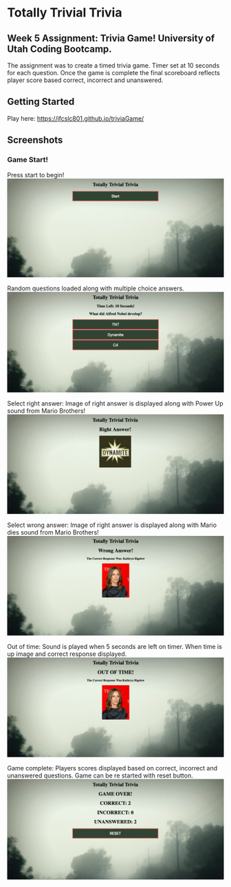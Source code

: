 # Totally Trivial Trivia
Week 5 Assignment: Trivia Game!
University of Utah Coding Bootcamp.
---
The assignment was to create a timed trivia game. 
Timer set at 10 seconds for each question. 
Once the game is complete the final scoreboard reflects player score based correct, incorrect and unanswered.

## Getting Started 
Play here: https://jfcslc801.github.io/triviaGame/

## Screenshots
### Game Start!
Press start to begin!
![Screenshot](gameStart.png)

Random questions loaded along with multiple choice answers.
![Screenshot](gameQuestions.png)

Select right answer: Image of right answer is displayed along with Power Up sound from Mario Brothers!
![Screenshot](gameRightAnwer.png)

Select wrong answer: Image of right answer is displayed along with Mario dies sound from Mario Brothers!
![Screenshot](gameWrongAnswer.png)

Out of time: Sound is played when 5 seconds are left on timer. When time is up image and correct response displayed.
![Screenshot](outOfTime.png)

Game complete: Players scores displayed based on correct, incorrect and unanswered questions. Game can be re started with reset button.
![Screenshot](gameComplete.png)
